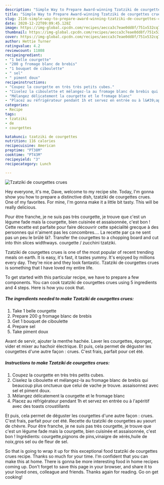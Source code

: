 ```yaml
---
description: "Simple Way to Prepare Award-winning Tzatziki de courgettes crues"
title: "Simple Way to Prepare Award-winning Tzatziki de courgettes crues"
slug: 2116-simple-way-to-prepare-award-winning-tzatziki-de-courgettes-crues
date: 2020-12-22T09:09:45.128Z
image: https://img-global.cpcdn.com/recipes/aecca3c7eae0dd8f/751x532cq70/tzatziki-de-courgettes-crues-photo-principale-de-la-recette.jpg
thumbnail: https://img-global.cpcdn.com/recipes/aecca3c7eae0dd8f/751x532cq70/tzatziki-de-courgettes-crues-photo-principale-de-la-recette.jpg
cover: https://img-global.cpcdn.com/recipes/aecca3c7eae0dd8f/751x532cq70/tzatziki-de-courgettes-crues-photo-principale-de-la-recette.jpg
author: Hettie Turner
ratingvalue: 4.2
reviewcount: 11808
recipeingredient:
- "1 belle courgette"
- "200 g fromage blanc de brebis"
- "1 bouquet de ciboulette"
- " sel"
- " piment doux"
recipeinstructions:
- "Coupez la courgette en très très petits cubes."
- "Ciselez la ciboulette et mélangez-la au fromage blanc de brebis qui beaucoup plus onctueux que celui de vache je trouve. assaisonnez avec sel et piment doux."
- "Mélangez délicatement la courgette et le fromage blanc"
- "Placez au réfrigérateur pendant 1h et servez en entrée ou à l&#39;apéritif avec des toasts croustillants"
categories:
- Recipe
tags:
- tzatziki
- de
- courgettes

katakunci: tzatziki de courgettes 
nutrition: 116 calories
recipecuisine: American
preptime: "PT38M"
cooktime: "PT43M"
recipeyield: "3"
recipecategory: Lunch

---
```



![Tzatziki de courgettes crues](https://img-global.cpcdn.com/recipes/aecca3c7eae0dd8f/751x532cq70/tzatziki-de-courgettes-crues-photo-principale-de-la-recette.jpg)

Hey everyone, it's me, Dave, welcome to my recipe site. Today, I'm gonna show you how to prepare a distinctive dish, tzatziki de courgettes crues. One of my favorites. For mine, I'm gonna make it a little bit tasty. This will be really delicious.

Pour être franche, je ne suis pas très courgette, je trouve que c&#39;est un légume fade mais la courgette, bien cuisinée et assaisonnée, c&#39;est bon ! Cette recette est parfaite pour faire découvrir cette spécialité grecque à des personnes qui n&#39;aiment pas les concombres…. La recette par ça ne sent pas un peu le brûlé là?. Transfer the courgettes to a chopping board and cut into thin slices widthways. courgette / zucchini tzatziki.

Tzatziki de courgettes crues is one of the most popular of recent trending meals on earth. It is easy, it's fast, it tastes yummy. It's enjoyed by millions every day. They're nice and they look fantastic. Tzatziki de courgettes crues is something that I have loved my entire life.


To get started with this particular recipe, we have to prepare a few components. You can cook tzatziki de courgettes crues using 5 ingredients and 4 steps. Here is how you cook that.

<!--inarticleads1-->

##### The ingredients needed to make Tzatziki de courgettes crues:

1. Take 1 belle courgette
1. Prepare 200 g fromage blanc de brebis
1. Get 1 bouquet de ciboulette
1. Prepare  sel
1. Take  piment doux


Avant de servir, ajouter la menthe hachée. Laver les courgettes, éponger, vider et mixer au hachoir électrique. Et puis, cela permet de déguster les courgettes d&#39;une autre façon : crues. C&#39;est frais, parfait pour cet été. 

<!--inarticleads2-->

##### Instructions to make Tzatziki de courgettes crues:

1. Coupez la courgette en très très petits cubes.
1. Ciselez la ciboulette et mélangez-la au fromage blanc de brebis qui beaucoup plus onctueux que celui de vache je trouve. assaisonnez avec sel et piment doux.
1. Mélangez délicatement la courgette et le fromage blanc
1. Placez au réfrigérateur pendant 1h et servez en entrée ou à l&#39;apéritif avec des toasts croustillants


Et puis, cela permet de déguster les courgettes d&#39;une autre façon : crues. C&#39;est frais, parfait pour cet été. Recette du tzatziki de courgettes au yaourt de chèvre. Pour être franche, je ne suis pas très courgette, je trouve que c&#39;est un légume fade mais la courgette, bien cuisinée et assaisonnée, c&#39;est bon ! Ingrédients: courgette,pignons de pins,vinaigre de xérès,huile de noix,gros sel ou de fleur de sel. 

So that is going to wrap it up for this exceptional food tzatziki de courgettes crues recipe. Thanks so much for your time. I'm confident that you can make this at home. There is gonna be more interesting food in home recipes coming up. Don't forget to save this page in your browser, and share it to your loved ones, colleague and friends. Thanks again for reading. Go on get cooking!
